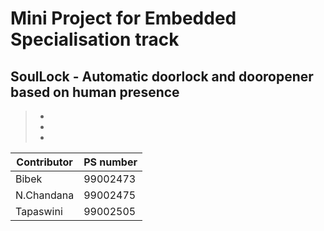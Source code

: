 # Mini Project for Embedded Specialisation track
## SoulLock - Automatic doorlock and dooropener based on human presence
> - 
> -
> -

| Contributor  | PS number    | 
|--------------|--------------|
| Bibek        | 99002473     |
| N.Chandana   | 99002475     |
| Tapaswini    | 99002505     |

